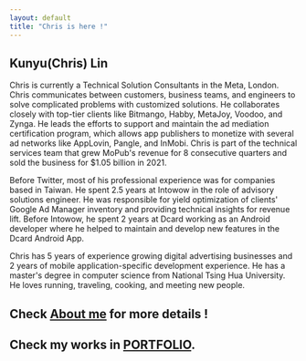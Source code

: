 ```yaml
---
layout: default
title: "Chris is here !"
---
```


## Kunyu(Chris) Lin
Chris is currently a Technical Solution Consultants in the Meta, London. Chris communicates between customers, business teams, and engineers to solve complicated problems with customized solutions. He collaborates closely with top-tier clients like Bitmango, Habby, MetaJoy, Voodoo, and Zynga. He leads the efforts to support and maintain the ad mediation certification program, which allows app publishers to monetize with several ad networks like AppLovin, Pangle, and InMobi. Chris is part of the technical services team that grew MoPub's revenue for 8 consecutive quarters and sold the business for $1.05 billion in 2021.

Before Twitter, most of his professional experience was for companies based in Taiwan. He spent 2.5 years at Intowow in the role of advisory solutions engineer. He was responsible for yield optimization of clients' Google Ad Manager inventory and providing technical insights for revenue lift. Before Intowow, he spent 2 years at Dcard working as an Android developer where he helped to maintain and develop new features in the Dcard Android App.

Chris has 5 years of experience growing digital advertising businesses and 2 years of mobile application-specific development experience. He has a master's degree in computer science from National Tsing Hua University. He loves running, traveling, cooking, and meeting new people.

## Check [About me](https://p158276.github.io/about/) for more details !

## Check my works in [PORTFOLIO](https://p158276.github.io/portfolio/).
